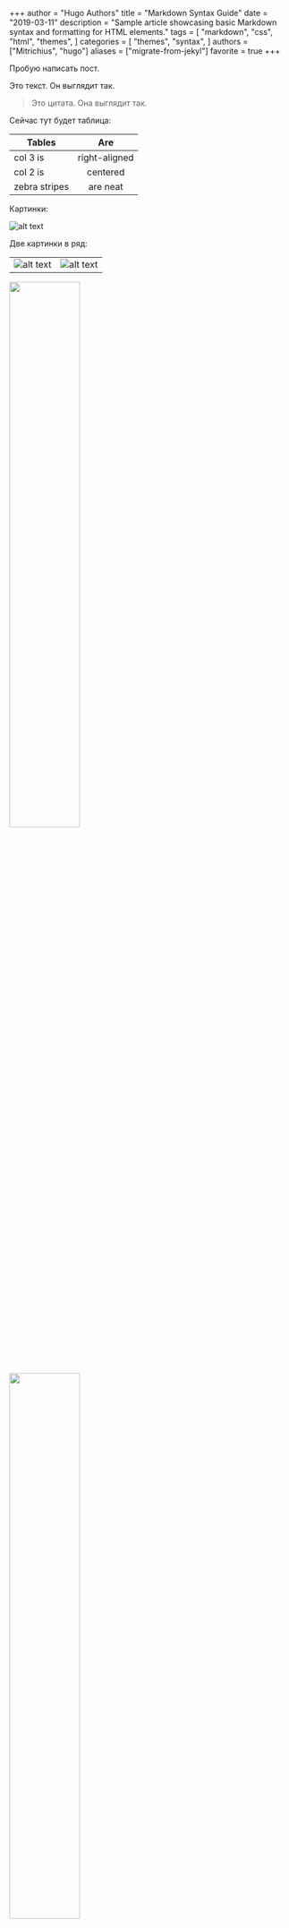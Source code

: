 +++
author = "Hugo Authors"
title = "Markdown Syntax Guide"
date = "2019-03-11"
description = "Sample article showcasing basic Markdown syntax and formatting for HTML elements."
tags = [
    "markdown",
    "css",
    "html",
    "themes",
]
categories = [
    "themes",
    "syntax",
]
authors = ["Mitrichius", "hugo"]
aliases = ["migrate-from-jekyl"]
favorite = true
+++

Пробую написать пост. 

Это текст. Он выглядит так. 

> Это цитата. Она выглядит так. 

Сейчас тут будет таблица: 

| Tables        | Are           | 
| ------------- |:-------------:| 
| col 3 is      | right-aligned | 
| col 2 is      | centered      |   
| zebra stripes | are neat      |   


Картинки: 

![alt text](https://img2.teletype.in/files/53/8c/538cf3fa-a83a-4923-87ba-619d4e54fee1.jpeg "Logo Title Text 1")

Две картинки в ряд: 

|        |           | 
| ------------- |:-------------:| 
| ![alt text](https://img2.teletype.in/files/53/8c/538cf3fa-a83a-4923-87ba-619d4e54fee1.jpeg "Logo Title Text 1")        | ![alt text](https://img4.teletype.in/files/f4/91/f4919a28-a298-4dcb-aabc-aa9466afe340.jpeg "Logo Title Text 1")            | 

<p float="left">
  <img src="https://img2.teletype.in/files/53/8c/538cf3fa-a83a-4923-87ba-619d4e54fee1.jpeg" width="50%" />
  <img src="https://img4.teletype.in/files/f4/91/f4919a28-a298-4dcb-aabc-aa9466afe340.jpeg" width="50%" />
</p>


Твит:

<blockquote class="twitter-tweet"><p lang="es" dir="ltr">Te duele? Me encanta</p>&mdash; Alberto Fernández (@alferdez) <a href="https://twitter.com/alferdez/status/991746568033394690?ref_src=twsrc%5Etfw">May 2, 2018</a></blockquote> <script async src="https://platform.twitter.com/widgets.js" charset="utf-8"></script>


Видео: 

<iframe width="560" height="315" src="https://www.youtube.com/embed/En6iPYX6gVE" title="YouTube video player" frameborder="0" allow="accelerometer; autoplay; clipboard-write; encrypted-media; gyroscope; picture-in-picture; web-share" allowfullscreen></iframe>



